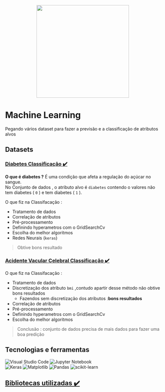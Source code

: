 <div align=center>
    <img src="https://images.pexels.com/photos/4578660/pexels-photo-4578660.jpeg?auto=compress&cs=tinysrgb&w=1260&h=750&dpr=1" height=300 />
</div>


# Machine Learning 
Pegando vários dataset para fazer a previsão e a classificação de atributos alvos 

## Datasets

### [Diabetes Classificação ✔️](src/DiabetesPrediction.ipynb) 

__O que é diabetes ?__ É uma condição que afeta a regulação do açúcar no sangue. \
No Conjunto de dados , o atributo alvo é `diabetes` contendo o valores não tem diabetes ( `0` ) e  tem diabetes ( `1` ).

O que fiz na Classifacação :
* Tratamento de dados
* Correlação de atributos
* Pré-processamento 
* Definindo hyperametros com o GridSearchCv
* Escolha do melhor algoritmos
* Redes Neurais (`keras`)
> Obtive bons resultado

### [Acidente Vacular Celebral Classificação ✔️](src/StrokePrediction.ipynb)
O que fiz na Classifacação :
* Tratamento de dados
* Discretização dos atributo `bmi` ,contudo apartir desse método não obtive bons resultados 
    * Fazendos sem discretização dos atributos :**bons resultados**
* Correlação de atributos
* Pré-processamento 
* Definindo hyperametros com o GridSearchCv
* Escolha do melhor algoritmos

> Conclusão : conjunto de dados precisa de mais dados para fazer uma boa predição


## Tecnologias e ferramentas
![Visual Studio Code](https://img.shields.io/badge/Visual%20Studio%20Code-0078d7.svg?style=for-the-badge&logo=visual-studio-code&logoColor=white)
![Jupyter Notebook](https://img.shields.io/badge/jupyter-%23FA0F00.svg?style=for-the-badge&logo=jupyter&logoColor=white)\
![Keras](https://img.shields.io/badge/Keras-%23D00000.svg?style=for-the-badge&logo=Keras&logoColor=white)
![Matplotlib](https://img.shields.io/badge/Matplotlib-%23ffffff.svg?style=for-the-badge&logo=Matplotlib&logoColor=black)
![Pandas](https://img.shields.io/badge/pandas-%23150458.svg?style=for-the-badge&logo=pandas&logoColor=white)
![scikit-learn](https://img.shields.io/badge/scikit--learn-%23F7931E.svg?style=for-the-badge&logo=scikit-learn&logoColor=white)



## [Bibliotecas utilizadas ✔️](libs/requeriments.txt)




